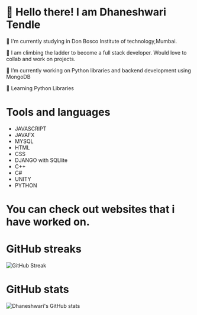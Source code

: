 # 👋 Hello there! I am Dhaneshwari Tendle

🏫 I'm currently studying in Don Bosco Institute of technology,Mumbai.

:climbing: I am climbing the ladder to become a full stack developer.
Would love to collab and work on projects.


🔭 I’m currently working on Python libraries and backend development using MongoDB

:seedling: Learning Python Libraries

# Tools and languages
- JAVASCRIPT
- JAVAFX
- MYSQL
- HTML
- CSS
- DJANGO with SQLlite
- C++ 
- C#
- UNITY
- PYTHON

# You can check out websites that i have worked on.



# GitHub streaks

![GitHub Streak](https://github-readme-streak-stats.herokuapp.com/?user=dhaneshwaritendle&theme=white&date_format=j%20M%5B%20Y%5D&background=000000&border=7536B2&stroke=9243DD&ring=89502D&fire=FF9554&currStreakNum=D280FF&sideNums=BC52FF&currStreakLabel=64EAE2&sideLabels=48A8A2&dates=A42EE5)

# GitHub stats

![Dhaneshwari's GitHub stats](https://github-readme-stats.vercel.app/api?username=dhaneshwaritendle)





 

<!---
dhaneshwaritendle/dhaneshwaritendle is a ✨ special ✨ repository because its `README.md` (this file) appears on your GitHub profile.
You can click the Preview link to take a look at your changes.
--->

